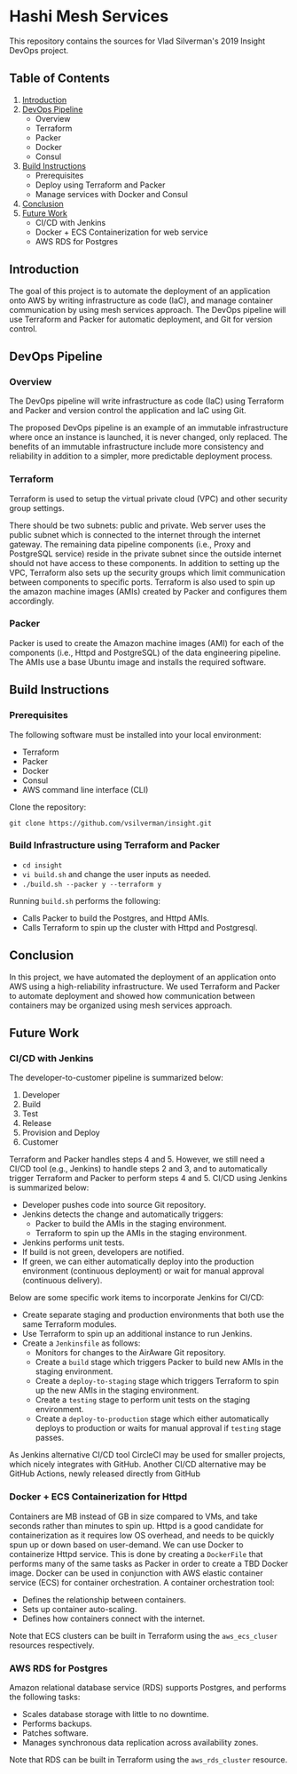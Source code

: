 # Hashi Mesh Services

This repository contains the sources for Vlad Silverman's 2019 Insight DevOps project.

## Table of Contents

1. [Introduction](README.md#introduction)
2. [DevOps Pipeline](README.md#devops-pipeline)
    * Overview
    * Terraform
    * Packer
    * Docker
    * Consul
3. [Build Instructions](README.md#build-instructions)
	* Prerequisites
    * Deploy using Terraform and Packer
    * Manage services with Docker and Consul
6. [Conclusion](README.md#conclusion)
7. [Future Work](README.md#future-work)
    * CI/CD with Jenkins
    * Docker + ECS Containerization for web service
    * AWS RDS for Postgres

## Introduction

The goal of this project is to automate the deployment of an application onto AWS by writing infrastructure as code (IaC), and manage container communication by using mesh services approach. The DevOps pipeline will use Terraform and Packer for automatic deployment, and Git for version control.

## DevOps Pipeline

### Overview

The DevOps pipeline will write infrastructure as code (IaC) using Terraform and Packer and version control the application and IaC using Git.

The proposed DevOps pipeline is an example of an immutable infrastructure where once an instance is launched, it is never changed, only replaced. The benefits of an immutable infrastructure include more consistency and reliability in addition to a simpler, more predictable deployment process.

### Terraform

Terraform is used to setup the virtual private cloud (VPC) and other security group settings.

There should be two subnets: public and private. 
Web server uses the public subnet which is connected to the internet through the internet gateway. 
The remaining data pipeline components (i.e., Proxy and PostgreSQL service) reside in the private subnet since the outside internet should not have access to these components. 
In addition to setting up the VPC, Terraform also sets up the security groups which limit communication between components to specific ports. Terraform is also used to spin up the amazon machine images (AMIs) created by Packer and configures them accordingly.

### Packer

Packer is used to create the Amazon machine images (AMI) for each of the components (i.e., Httpd and PostgreSQL) of the data engineering pipeline. The AMIs use a base Ubuntu image and installs the required software.

## Build Instructions

### Prerequisites

The following software must be installed into your local environment:

* Terraform
* Packer
* Docker
* Consul
* AWS command line interface (CLI)

Clone the repository:

`git clone https://github.com/vsilverman/insight.git`

### Build Infrastructure using Terraform and Packer

* `cd insight`
* `vi build.sh` and change the user inputs as needed.
* `./build.sh --packer y --terraform y`

Running `build.sh` performs the following:

* Calls Packer to build the Postgres, and Httpd AMIs.
* Calls Terraform to spin up the cluster with Httpd and Postgresql.

## Conclusion

In this project, we have automated the deployment of an application onto AWS using a high-reliability infrastructure. We used Terraform and Packer to automate deployment and showed how communication between containers may be organized using mesh services approach.

## Future Work

### CI/CD with Jenkins

The developer-to-customer pipeline is summarized below:
1. Developer
2. Build
3. Test
4. Release
5. Provision and Deploy
6. Customer

Terraform and Packer handles steps 4 and 5. However, we still need a CI/CD tool (e.g., Jenkins) to handle steps 2 and 3, and to automatically trigger Terraform and Packer to perform steps 4 and 5. CI/CD using Jenkins is summarized below:
* Developer pushes code into source Git repository.
* Jenkins detects the change and automatically triggers:
    + Packer to build the AMIs in the staging environment.
    + Terraform to spin up the AMIs in the staging environment.
* Jenkins performs unit tests.
* If build is not green, developers are notified.
* If green, we can either automatically deploy into the production environment (continuous deployment) or wait for manual approval (continuous delivery).

Below are some specific work items to incorporate Jenkins for CI/CD:
* Create separate staging and production environments that both use the same Terraform modules.
* Use Terraform to spin up an additional instance to run Jenkins.
* Create a `Jenkinsfile` as follows:
    + Monitors for changes to the AirAware Git repository.
    + Create a `build` stage which triggers Packer to build new AMIs in the staging environment.
    + Create a `deploy-to-staging` stage which triggers Terraform to spin up the new AMIs in the staging environment.
    + Create a `testing` stage to perform unit tests on the staging environment.
    + Create a `deploy-to-production` stage which either automatically deploys to production or waits for manual approval if `testing` stage passes.

As Jenkins alternative CI/CD tool CircleCI may be used for smaller projects, which nicely integrates with GitHub.
Another CI/CD alternative may be GitHub Actions, newly released directly from GitHub 

### Docker + ECS Containerization for Httpd

Containers are MB instead of GB in size compared to VMs, and take seconds rather than minutes to spin up. Httpd is a good candidate for containerization as it requires low OS overhead, and needs to be quickly spun up or down based on user-demand. We can use Docker to containerize Httpd service. This is done by creating a `DockerFile` that performs many of the same tasks as Packer in order to create a TBD Docker image. Docker can be used in conjunction with AWS elastic container service (ECS) for container orchestration. A container orchestration tool:
* Defines the relationship between containers.
* Sets up container auto-scaling.
* Defines how containers connect with the internet.

Note that ECS clusters can be built in Terraform using the `aws_ecs_cluser` resources respectively.

### AWS RDS for Postgres

Amazon relational database service (RDS) supports Postgres, and performs the following tasks:
* Scales database storage with little to no downtime.
* Performs backups.
* Patches software.
* Manages synchronous data replication across availability zones.

Note that RDS can be built in Terraform using the `aws_rds_cluster` resource.

